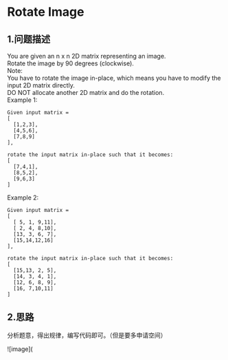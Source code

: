 Rotate Image
===

1.问题描述
---

You are given an n x n 2D matrix representing an image.<br>
Rotate the image by 90 degrees (clockwise).<br>
Note:<br>
You have to rotate the image in-place, which means you have to modify the input 2D matrix directly. <br>
DO NOT allocate another 2D matrix and do the rotation.<br>
Example 1:
```
Given input matrix = 
[
  [1,2,3],
  [4,5,6],
  [7,8,9]
],

rotate the input matrix in-place such that it becomes:
[
  [7,4,1],
  [8,5,2],
  [9,6,3]
]
```

Example 2:

```
Given input matrix =
[
  [ 5, 1, 9,11],
  [ 2, 4, 8,10],
  [13, 3, 6, 7],
  [15,14,12,16]
], 

rotate the input matrix in-place such that it becomes:
[
  [15,13, 2, 5],
  [14, 3, 4, 1],
  [12, 6, 8, 9],
  [16, 7,10,11]
]
```

2.思路
---

分析题意，得出规律，编写代码即可。（但是要多申请空间）

![image](
